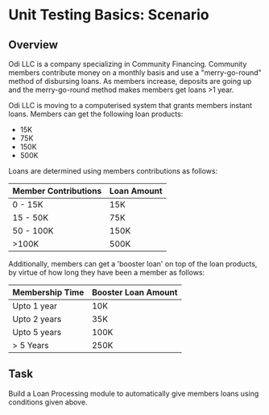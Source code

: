 # Unit Testing Basics: Scenario

## Overview

Odi LLC is a company specializing in Community Financing. Community members contribute money on a monthly basis and use a "merry-go-round" method of disbursing loans.
As members increase, deposits are going up and the merry-go-round method makes members get loans >1 year.

Odi LLC is moving to a computerised system that grants members instant loans. Members can get the following loan products:
- 15K
- 75K
- 150K
- 500K

Loans are determined using members contributions as follows:

| Member Contributions | Loan Amount |
|----------------------|-------------|
| 0 - 15K              | 15K         |
| 15 - 50K             | 75K         |
| 50 - 100K            | 150K        |
| >100K                | 500K        |

Additionally, members can get a 'booster loan' on top of the loan products, by virtue of how long they have been a member as follows:

| Membership Time | Booster Loan Amount |
|-----------------|---------------------|
| Upto 1 year     | 10K                 |
| Upto 2 years    | 35K                 |
| Upto 5 years    | 100K                |
| > 5 Years       | 250K                |

## Task

Build a Loan Processing module to automatically give members loans using conditions given above.


